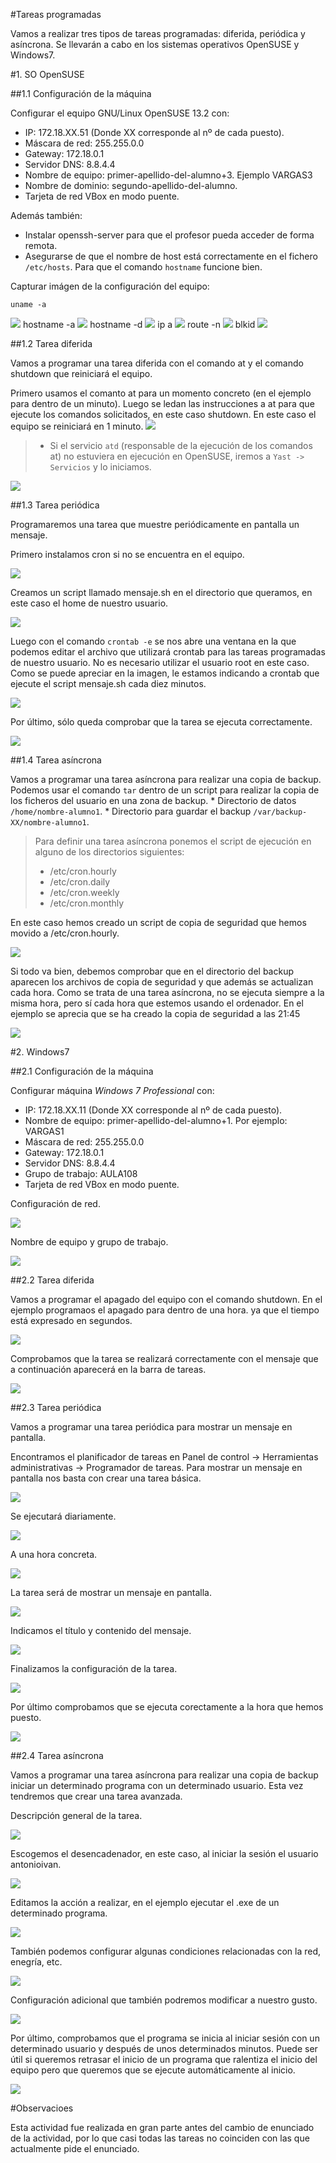 #Tareas programadas

Vamos a realizar tres tipos de tareas programadas: diferida, periódica y asíncrona.
Se llevarán a cabo en los sistemas operativos OpenSUSE y Windows7.

#1. SO OpenSUSE

##1.1 Configuración de la máquina

Configurar el equipo GNU/Linux OpenSUSE 13.2 con:
* IP: 172.18.XX.51 (Donde XX corresponde al nº de cada puesto).
* Máscara de red: 255.255.0.0
* Gateway: 172.18.0.1
* Servidor DNS: 8.8.4.4
* Nombre de equipo: primer-apellido-del-alumno+3. Ejemplo VARGAS3
* Nombre de dominio: segundo-apellido-del-alumno.
* Tarjeta de red VBox en modo puente.

Además también:
* Instalar openssh-server para que el profesor pueda acceder de forma remota.
* Asegurarse de que el nombre de host está correctamente en el fichero `/etc/hosts`.
Para que el comando `hostname` funcione bien.

Capturar imágen de la configuración del equipo:

    uname -a
![](./images/unamea.png)
    hostname -a
![](./images/hostnamea.png)
    hostname -d
![](./images/hostnamed.png)
    ip a
![](./images/ipa.png)
    route -n
![](./images/rounten.png)
    blkid
![](./images/blkid.png)

##1.2 Tarea diferida

Vamos a programar una tarea diferida con el comando at y el comando shutdown que reiniciará el equipo.

Primero usamos el comanto at para un momento concreto (en el ejemplo para dentro de un minuto). Luego se ledan las instrucciones a at para que ejecute los comandos solicitados, en este caso shutdown. En este caso el equipo se reiniciará en 1 minuto.
![](./images/17.png)


> * Si el servicio `atd` (responsable de la ejecución de los comandos at) no estuviera
en ejecución en OpenSUSE, iremos a `Yast -> Servicios` y lo iniciamos.

![](./images/18.png)

##1.3 Tarea periódica

Programaremos una tarea que muestre periódicamente en pantalla un mensaje.

Primero instalamos cron si no se encuentra en el equipo.

![](./images/19.png)

Creamos un script llamado mensaje.sh en el directorio que queramos, en este caso el home de nuestro usuario.

![](./images/22.png)

Luego con el comando `crontab -e` se nos abre una ventana en la que podemos editar el archivo que utilizará crontab para las tareas programadas de nuestro usuario. No es necesario utilizar el usuario root en este caso. Como se puede apreciar en la imagen, le estamos indicando a crontab que ejecute el script mensaje.sh cada diez minutos.

![](./images/21.png)

Por último, sólo queda comprobar que la tarea se ejecuta correctamente.

![](./images/20.png)

##1.4 Tarea asíncrona

Vamos a programar una tarea asíncrona para realizar una copia de backup.
Podemos usar el comando `tar` dentro de un script para realizar la copia de los ficheros del usuario en una zona de backup.
    * Directorio de datos `/home/nombre-alumno1`.
    * Directorio para guardar el backup `/var/backup-XX/nombre-alumno1`.

> Para definir una tarea asíncrona ponemos el script de ejecución en alguno 
de los directorios siguientes:
> * /etc/cron.hourly
> * /etc/cron.daily
> * /etc/cron.weekly
> * /etc/cron.monthly

En este caso hemos creado un script de copia de seguridad que hemos movido a /etc/cron.hourly.

![](./images/cronhourly.png)

Si todo va bien, debemos comprobar que en el directorio del backup aparecen los archivos de copia de seguridad y que además se actualizan cada hora. Como se trata de una tarea asíncrona, no se ejecuta siempre a la misma hora, pero sí cada hora que estemos usando el ordenador. En el ejemplo se aprecia que se ha creado la copia de seguridad a las 21:45

![](./images/backup.png)
    
#2. Windows7

##2.1 Configuración de la máquina

Configurar máquina *Windows 7 Professional* con:
* IP: 172.18.XX.11 (Donde XX corresponde al nº de cada puesto).
* Nombre de equipo: primer-apellido-del-alumno+1. Por ejemplo: VARGAS1
* Máscara de red: 255.255.0.0
* Gateway: 172.18.0.1
* Servidor DNS: 8.8.4.4
* Grupo de trabajo: AULA108
* Tarjeta de red VBox en modo puente.

Configuración de red.

![](./images/red.png)

Nombre de equipo y grupo de trabajo.

![](./images/nombreequipo.png)

##2.2 Tarea diferida

Vamos a programar el apagado del equipo con el comando shutdown. En el ejemplo programaos el apagado para dentro de una hora. ya que el tiempo está expresado en segundos.

![](./images/1.png)

Comprobamos que la tarea se realizará correctamente con el mensaje que a continuación aparecerá en la barra de tareas.

![](./images/2.png)

##2.3 Tarea periódica

Vamos a programar una tarea periódica para mostrar un mensaje en pantalla.

Encontramos el planificador de tareas en Panel de control -> Herramientas administrativas -> Programador de tareas. Para mostrar un mensaje en pantalla nos basta con crear una tarea básica.

![](./images/3.png)

Se ejecutará diariamente.

![](./images/4.png)

A una hora concreta.

![](./images/5.png)

La tarea será de mostrar un mensaje en pantalla.

![](./images/6.png)

Indicamos el título y contenido del mensaje.

![](./images/7.png)

Finalizamos la configuración de la tarea.

![](./images/9.png)

Por último comprobamos que se ejecuta corectamente a la hora que hemos puesto.

![](./images/10.png)

##2.4 Tarea asíncrona

Vamos a programar una tarea asíncrona para realizar una copia de backup iniciar un determinado programa con un determinado usuario. Esta vez tendremos que crear una tarea avanzada.

Descripción general de la tarea.

![](./images/11.png)

Escogemos el desencadenador, en este caso, al iniciar la sesión el usuario antonioivan.

![](./images/12.png)

Editamos la acción a realizar, en el ejemplo ejecutar el .exe de un determinado programa.

![](./images/13.png)

También podemos configurar algunas condiciones relacionadas con la red, enegría, etc.

![](./images/14.png)

Configuración adicional que también podremos modificar a nuestro gusto.

![](./images/15.png)

Por último, comprobamos que el programa se inicia al iniciar sesión con un determinado usuario y después de unos determinados minutos. Puede ser útil si queremos retrasar el inicio de un programa que ralentiza el inicio del equipo pero que queremos que se ejecute automáticamente al inicio.

![](./images/16.png)

#Observacioes

Esta actividad fue realizada en gran parte antes del cambio de enunciado de la actividad, por lo que casi todas las tareas no coinciden con las que actualmente pide el enunciado.

